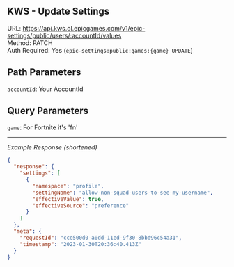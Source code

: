 ## KWS - Update Settings

URL: https://api.kws.ol.epicgames.com/v1/epic-settings/public/users/:accountId/values \
Method: PATCH \
Auth Required: Yes (`epic-settings:public:games:{game} UPDATE`)

## Path Parameters

`accountId`: Your AccountId

## Query Parameters

`game`: For Fortnite it's 'fn'

---

_Example Response (shortened)_

```json
{
  "response": {
    "settings": [
      {
        "namespace": "profile",
        "settingName": "allow-non-squad-users-to-see-my-username",
        "effectiveValue": true,
        "effectiveSource": "preference"
      }
    ]
  },
  "meta": {
    "requestId": "cce500d0-a0dd-11ed-9f30-8bbd96c54a31",
    "timestamp": "2023-01-30T20:36:40.413Z"
  }
}
```
